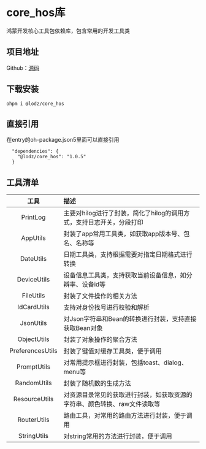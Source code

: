 # core_hos库

鸿蒙开发核心工具包依赖库，包含常用的开发工具类

## 项目地址

Github：[源码](https://github.com/LZ9/AgileDevHOS)

## 下载安装

```
ohpm i @lodz/core_hos
```

## 直接引用
在entry的oh-package.json5里面可以直接引用
```
  "dependencies": {
    "@lodz/core_hos": "1.0.5"
  }
```

## 工具清单

|        工具        | 描述                                      |
|:----------------:|:----------------------------------------|
|     PrintLog     | 主要对hilog进行了封装，简化了hilog的调用方式，支持日志开关，分段打印 |
|     AppUtils     | 封装了app常用工具类，如获取app版本号、包名、名称等            |
|    DateUtils     | 日期工具类，支持根据需要对指定日期格式进行转换                 |
|   DeviceUtils    | 设备信息工具类，支持获取当前设备信息，如分辨率、设备id等           |
|    FileUtils     | 封装了文件操作的相关方法                            |
|   IdCardUtils    | 支持对身份找号进行校验和解析                          |      
|    JsonUtils     | 对Json字符串和Bean的转换进行封装，支持直接获取Bean对象       |
|   ObjectUtils    | 封装了对象操作的聚合方法                            |
| PreferencesUtils | 封装了键值对缓存工具类，便于调用                        |
|   PromptUtils    | 对常用提示框进行封装，包括toast、dialog、menu等         |
|   RandomUtils    | 封装了随机数的生成方法                             |
|  ResourceUtils   | 对资源目录常见的获取进行封装，如获取资源的字符串、颜色转换、raw文件读取等  |
|   RouterUtils    | 路由工具，对常用的路由方法进行封装，便于调用                  |
|   StringUtils    | 对string常用的方法进行封装，便于调用                   |      

